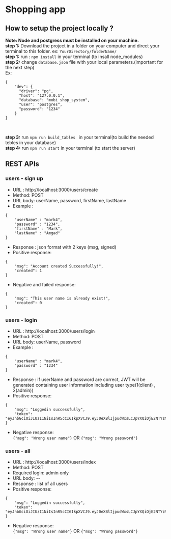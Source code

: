 # Shopping app

## How to setup the project locally ?

**Note: Node and postgress must be installed on your machine.**<br>
**step 1:** Download the project in a folder on your computer and direct your terminal to this folder. ex: ```YourDirectory/folderName/``` <br>
**step 1:** run : ```npm install``` in your terminal (to insall node_modules) <br>
**step 2:** change ```database.json``` file with your local parameters.(important for the next step)<br> Ex:
```
{
    "dev": {
      "driver": "pg",
      "host": "127.0.0.1",
      "database": "mobi_shop_system",
      "user": "postgres",
      "password": "1234"
    }
}
```
<br>

**step 3:** run ```npm run build_tables ``` in your terminal(to build the needed tebles in your database)<br>
**step 4:** run ```npm run start``` in your terminal (to start the server)<br>


## REST APIs

### users - sign up

* URL : http://localhost:3000/users/create
* Method: POST
* URL body: userName, password, firstName, lastName
* Example :<br>
```
{
    "userName" : "mark4",
    "password" : "1234",
    "firstName" : "Mark",
    "lastName" : "Amgad"
}
```
* Response : json format with 2 keys (msg, signed)
* Positive response:<br>
```
{
    "msg": "Account created Successfully!",
    "created": 1
}
```
* Negative and failed response:<br>
```
{
    "msg": "This user name is already exist!",
    "created": 0
}
```


### users - login

* URL : http://localhost:3000/users/login
* Method: POST
* URL body: userName, password
* Example :<br>
```
{
    "userName" : "mark4",
    "password" : "1234"
}
```
* Response : if userName and password are correct, JWT will be generated containing user information including user type(1(client) , 2(admin))
* Positive response:<br>
```
{
    "msg": "Loggedin successfully",
    "token": "eyJhbGciOiJIUzI1NiIsInR5cCI6IkpXVCJ9.eyJ0eXBlIjpudWxsLCJpYXQiOjE2NTYzMjc3ODV9.eY5ZBO6dWKWjAQs90eWbFc61EIom4V25Xn3b4GhEEYI"
}
```
* Negative response:<br>
```{"msg": "Wrong user name"}``` OR ```{"msg": "Wrong password"}```

### users - all

* URL : http://localhost:3000/users/index
* Method: POST
* Required login: admin only
* URL body: --
* Response : list of all users
* Positive response:<br>
```
{
    "msg": "Loggedin successfully",
    "token": "eyJhbGciOiJIUzI1NiIsInR5cCI6IkpXVCJ9.eyJ0eXBlIjpudWxsLCJpYXQiOjE2NTYzMjc3ODV9.eY5ZBO6dWKWjAQs90eWbFc61EIom4V25Xn3b4GhEEYI"
}
```
* Negative response:<br>
```{"msg": "Wrong user name"}``` OR ```{"msg": "Wrong password"}```










 
